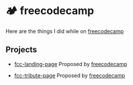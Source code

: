 # 🏕️ freecodecamp 

Here are the things I did while on [freecodecamp](https://www.freecodecamp.org)

## Projects

* [fcc-landing-page](https://github.com/dev-math/exercises/tree/master/freecodecamp/fcc-landing-page)
Proposed by [freecodecamp](https://www.freecodecamp.org/learn/responsive-web-design/responsive-web-design-projects/build-a-product-landing-page)

* [fcc-tribute-page](https://github.com/dev-math/exercises/tree/master/freecodecamp/fcc-tribute-page)
Proposed by [freecodecamp](https://www.freecodecamp.org/learn/responsive-web-design/responsive-web-design-projects/build-a-tribute-page)
